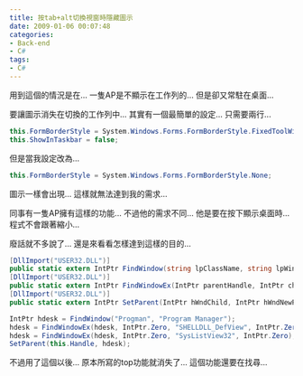 ```yaml
---
title: 按tab+alt切換視窗時隱藏圖示
date: 2009-01-06 00:07:48
categories:
- Back-end
- C#
tags:
- C#
---
```

用到這個的情況是在...
一隻AP是不顯示在工作列的...
但是卻又常駐在桌面...

<!--more-->

要讓圖示消失在切換的工作列中...
其實有一個最簡單的設定...
只需要兩行...

``` csharp
this.FormBorderStyle = System.Windows.Forms.FormBorderStyle.FixedToolWindow;
this.ShowInTaskbar = false;
```

但是當我設定改為...

``` csharp
this.FormBorderStyle = System.Windows.Forms.FormBorderStyle.None;
```

圖示一樣會出現...
這樣就無法達到我的需求...

同事有一隻AP擁有這樣的功能...
不過他的需求不同...
他是要在按下顯示桌面時...
程式不會跟著縮小...

廢話就不多說了...
還是來看看怎樣達到這樣的目的...

``` csharp
[DllImport("USER32.DLL")]
public static extern IntPtr FindWindow(string lpClassName, string lpWindowName);
[DllImport("USER32.DLL")]
public static extern IntPtr FindWindowEx(IntPtr parentHandle, IntPtr childAfter, string className, IntPtr windowTitle);
[DllImport("USER32.DLL")]
public static extern IntPtr SetParent(IntPtr hWndChild, IntPtr hWndNewParent);

IntPtr hdesk = FindWindow("Progman", "Program Manager");
hdesk = FindWindowEx(hdesk, IntPtr.Zero, "SHELLDLL_DefView", IntPtr.Zero);
hdesk = FindWindowEx(hdesk, IntPtr.Zero, "SysListView32", IntPtr.Zero);
SetParent(this.Handle, hdesk);
```

不過用了這個以後...
原本所寫的top功能就消失了...
這個功能還要在找尋...